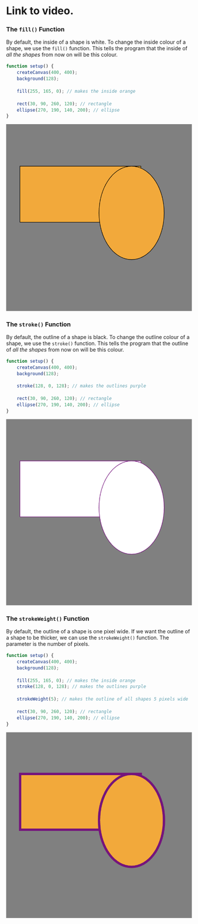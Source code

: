 # Link to video.

### The `fill()` Function 

By default, the inside of a shape is white. To change the inside colour of a shape, we use the `fill()` function. This tells the program that the inside of *all the shapes* from now on will be this colour.

```js
function setup() {
    createCanvas(400, 400);
    background(128);
  
    fill(255, 165, 0); // makes the inside orange

    rect(30, 90, 260, 120); // rectangle
    ellipse(270, 190, 140, 200); // ellipse
}
```

![](../../Images/fill_1.png)

### The `stroke()` Function

By default, the outline of a shape is black. To change the outline colour of a shape, we use the `stroke()` function. This tells the program that the outline of *all the shapes* from now on will be this colour.

```js
function setup() {
    createCanvas(400, 400);
    background(128);
  
    stroke(128, 0, 128); // makes the outlines purple

    rect(30, 90, 260, 120); // rectangle
    ellipse(270, 190, 140, 200); // ellipse
}
```

![](../../Images/stroke_1.png)

### The `strokeWeight()` Function

By default, the outline of a shape is one pixel wide. If we want the outline of a shape to be thicker, we can use the `strokeWeight()` function. The parameter is the number of pixels.

```js
function setup() {
    createCanvas(400, 400);
    background(128);

    fill(255, 165, 0); // makes the inside orange
    stroke(128, 0, 128); // makes the outlines purple

    strokeWeight(5); // makes the outline of all shapes 5 pixels wide

    rect(30, 90, 260, 120); // rectangle
    ellipse(270, 190, 140, 200); // ellipse
}
```

![](../../Images/stroke_weight.png)

